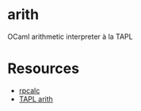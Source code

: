 # arith #

OCaml arithmetic interpreter à la TAPL

# Resources #
- [rpcalc](http://plus.kaist.ac.kr/~shoh/ocaml/ocamllex-ocamlyacc/ocamlyacc-tutorial/chap-examples.html)
- [TAPL arith](http://www.cis.upenn.edu/~bcpierce/tapl/)
